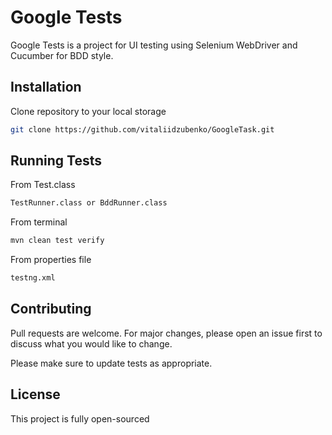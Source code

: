 # Google Tests

Google Tests is a project for UI testing using Selenium WebDriver and Cucumber for BDD style.

## Installation

Clone repository to your local storage

```bash
git clone https://github.com/vitaliidzubenko/GoogleTask.git
```
## Running Tests
From Test.class
```bash
TestRunner.class or BddRunner.class
```
From terminal
```bash
mvn clean test verify
```
From properties file
```bash
testng.xml
```

## Contributing
Pull requests are welcome. For major changes, please open an issue first to discuss what you would like to change.

Please make sure to update tests as appropriate.

## License
This project is fully open-sourced